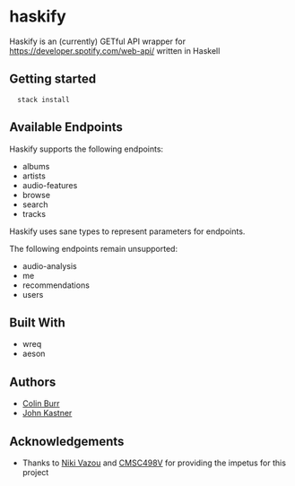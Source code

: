 # haskify

Haskify is an (currently) GETful API wrapper for
https://developer.spotify.com/web-api/ written in Haskell

## Getting started

````
  stack install
````

## Available Endpoints

Haskify supports the following endpoints:

- albums
- artists
- audio-features
- browse
- search
- tracks

Haskify uses sane types to represent parameters for endpoints.

The following endpoints remain unsupported:

- audio-analysis
- me
- recommendations
- users


## Built With

- wreq
- aeson

## Authors
- [Colin Burr](https://github.com/sw3dish)
- [John Kastner](https://github.com/jackastner)

## Acknowledgements
- Thanks to [Niki Vazou](https://github.com/nikivazou) and
[CMSC498V](https://nikivazou.github.io/CMSC498V/) for providing the impetus for
this project
